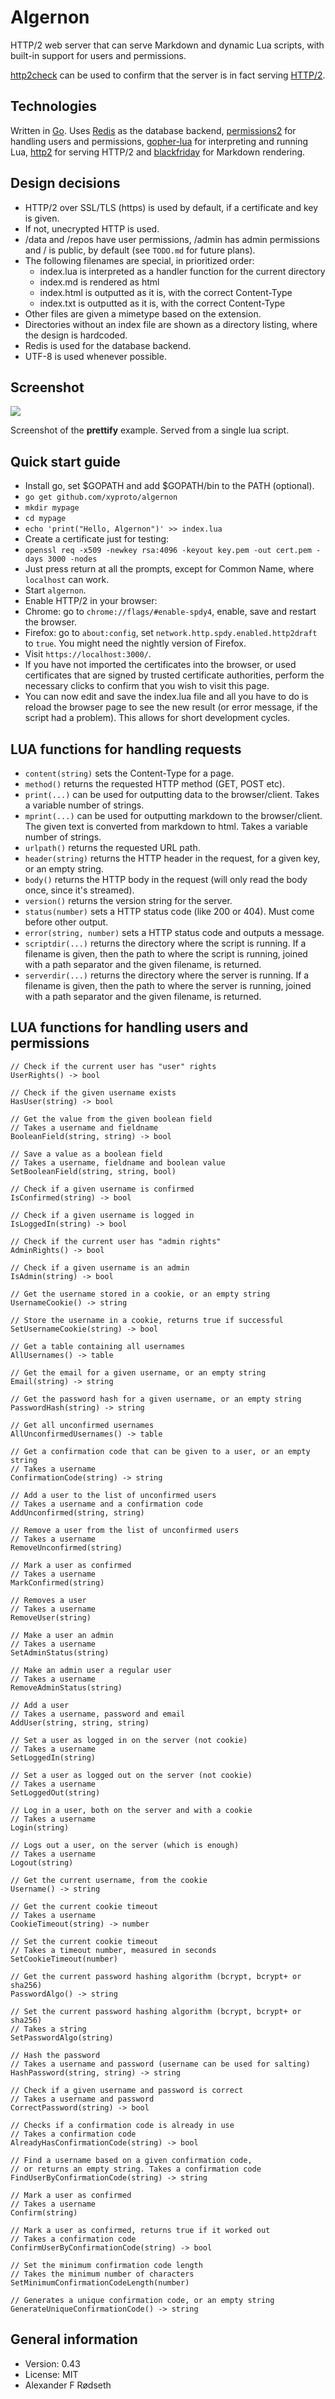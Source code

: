 # Algernon

HTTP/2 web server that can serve Markdown and dynamic Lua scripts, with built-in support for users and permissions.

[http2check](https://github.com/xyproto/http2check) can be used to confirm that the server is in fact serving [HTTP/2](https://tools.ietf.org/html/draft-ietf-httpbis-http2-16).


Technologies
------------

Written in [Go](https://golang.org). Uses [Redis](https://redis.io) as the database backend, [permissions2](https://github.com/xyproto/permissions2) for handling users and permissions, [gopher-lua](https://github.com/yuin/gopher-lua) for interpreting and running Lua, [http2](https://github.com/bradfitz/http2) for serving HTTP/2 and [blackfriday](https://github.com/russross/blackfriday) for Markdown rendering.


Design decisions
----------------

* HTTP/2 over SSL/TLS (https) is used by default, if a certificate and key is given.
* If not, unecrypted HTTP is used.
* /data and /repos have user permissions, /admin has admin permissions and / is public, by default (see `TODO.md` for future plans).
* The following filenames are special, in prioritized order:
    * index.lua is interpreted as a handler function for the current directory
    * index.md is rendered as html
    * index.html is outputted as it is, with the correct Content-Type
    * index.txt is outputted as it is, with the correct Content-Type
* Other files are given a mimetype based on the extension.
* Directories without an index file are shown as a directory listing, where the design is hardcoded.
* Redis is used for the database backend.
* UTF-8 is used whenever possible.


Screenshot
----------

<img src="https://raw.github.com/xyproto/algernon/master/img/screenshot.png">

Screenshot of the **prettify** example. Served from a single lua script.


Quick start guide
-----------------

* Install go, set $GOPATH and add $GOPATH/bin to the PATH (optional).
* `go get github.com/xyproto/algernon`
* `mkdir mypage`
* `cd mypage`
* `echo 'print("Hello, Algernon")' >> index.lua`
* Create a certificate just for testing:
 * `openssl req -x509 -newkey rsa:4096 -keyout key.pem -out cert.pem -days 3000 -nodes`
 * Just press return at all the prompts, except for Common Name, where `localhost` can work.
* Start `algernon`.
* Enable HTTP/2 in your browser:
 * Chrome: go to `chrome://flags/#enable-spdy4`, enable, save and restart the browser.
 * Firefox: go to `about:config`, set `network.http.spdy.enabled.http2draft` to `true`. You might need the nightly version of Firefox.
* Visit `https://localhost:3000/`.
* If you have not imported the certificates into the browser, or used certificates that are signed by trusted certificate authorities, perform the necessary clicks to confirm that you wish to visit this page.
* You can now edit and save the index.lua file and all you have to do is reload the browser page to see the new result (or error message, if the script had a problem). This allows for short development cycles.


LUA functions for handling requests
-----------------------------------

* `content(string)` sets the Content-Type for a page.
* `method()` returns the requested HTTP method (GET, POST etc).
* `print(...)` can be used for outputting data to the browser/client. Takes a variable number of strings.
* `mprint(...)` can be used for outputting markdown to the browser/client. The given text is converted from markdown to html. Takes a variable number of strings.
* `urlpath()` returns the requested URL path.
* `header(string)` returns the HTTP header in the request, for a given key, or an empty string.
* `body()` returns the HTTP body in the request (will only read the body once, since it's streamed).
* `version()` returns the version string for the server.
* `status(number)` sets a HTTP status code (like 200 or 404). Must come before other output.
* `error(string, number)` sets a HTTP status code and outputs a message.
* `scriptdir(...)` returns the directory where the script is running. If a filename is given, then the path to where the script is running, joined with a path separator and the given filename, is returned.
* `serverdir(...)` returns the directory where the server is running. If a filename is given, then the path to where the server is running, joined with a path separator and the given filename, is returned.


LUA functions for handling users and permissions
------------------------------------------------

~~~
// Check if the current user has "user" rights
UserRights() -> bool

// Check if the given username exists
HasUser(string) -> bool

// Get the value from the given boolean field
// Takes a username and fieldname
BooleanField(string, string) -> bool

// Save a value as a boolean field
// Takes a username, fieldname and boolean value
SetBooleanField(string, string, bool)

// Check if a given username is confirmed
IsConfirmed(string) -> bool

// Check if a given username is logged in
IsLoggedIn(string) -> bool

// Check if the current user has "admin rights"
AdminRights() -> bool

// Check if a given username is an admin
IsAdmin(string) -> bool

// Get the username stored in a cookie, or an empty string
UsernameCookie() -> string

// Store the username in a cookie, returns true if successful
SetUsernameCookie(string) -> bool

// Get a table containing all usernames
AllUsernames() -> table

// Get the email for a given username, or an empty string
Email(string) -> string

// Get the password hash for a given username, or an empty string
PasswordHash(string) -> string

// Get all unconfirmed usernames
AllUnconfirmedUsernames() -> table

// Get a confirmation code that can be given to a user, or an empty string
// Takes a username
ConfirmationCode(string) -> string

// Add a user to the list of unconfirmed users
// Takes a username and a confirmation code
AddUnconfirmed(string, string)

// Remove a user from the list of unconfirmed users
// Takes a username
RemoveUnconfirmed(string)

// Mark a user as confirmed
// Takes a username
MarkConfirmed(string)

// Removes a user
// Takes a username
RemoveUser(string)

// Make a user an admin
// Takes a username
SetAdminStatus(string)

// Make an admin user a regular user
// Takes a username
RemoveAdminStatus(string)

// Add a user
// Takes a username, password and email
AddUser(string, string, string)

// Set a user as logged in on the server (not cookie)
// Takes a username
SetLoggedIn(string)

// Set a user as logged out on the server (not cookie)
// Takes a username
SetLoggedOut(string)

// Log in a user, both on the server and with a cookie
// Takes a username
Login(string)

// Logs out a user, on the server (which is enough)
// Takes a username
Logout(string)

// Get the current username, from the cookie
Username() -> string

// Get the current cookie timeout
// Takes a username
CookieTimeout(string) -> number

// Set the current cookie timeout
// Takes a timeout number, measured in seconds
SetCookieTimeout(number)

// Get the current password hashing algorithm (bcrypt, bcrypt+ or sha256)
PasswordAlgo() -> string

// Set the current password hashing algorithm (bcrypt, bcrypt+ or sha256)
// Takes a string
SetPasswordAlgo(string)

// Hash the password
// Takes a username and password (username can be used for salting)
HashPassword(string, string) -> string

// Check if a given username and password is correct
// Takes a username and password
CorrectPassword(string) -> bool

// Checks if a confirmation code is already in use
// Takes a confirmation code
AlreadyHasConfirmationCode(string) -> bool

// Find a username based on a given confirmation code,
// or returns an empty string. Takes a confirmation code
FindUserByConfirmationCode(string) -> string

// Mark a user as confirmed
// Takes a username
Confirm(string)

// Mark a user as confirmed, returns true if it worked out
// Takes a confirmation code
ConfirmUserByConfirmationCode(string) -> bool

// Set the minimum confirmation code length
// Takes the minimum number of characters
SetMinimumConfirmationCodeLength(number)

// Generates a unique confirmation code, or an empty string
GenerateUniqueConfirmationCode() -> string
~~~

General information
-------------------

* Version: 0.43
* License: MIT
* Alexander F Rødseth

